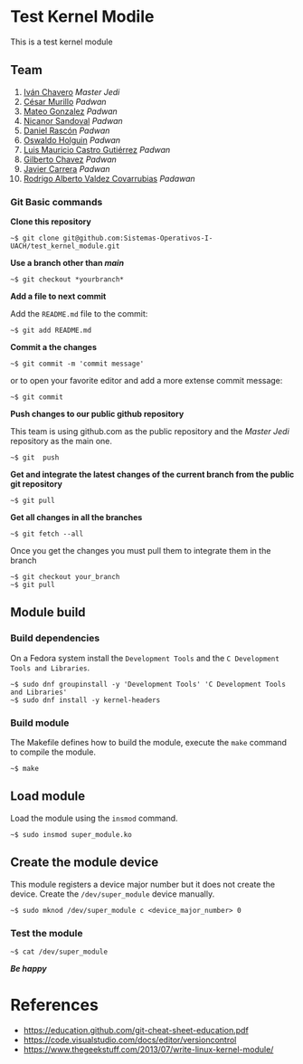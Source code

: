 # Test Kernel Modile
This is a test kernel module

## Team


1. [Iván Chavero](https://github.com/imcsk8) *Master Jedi*
1. [César Murillo](https://github.com/Cesar64100) *Padwan*
1. [Mateo Gonzalez](https://github.com/MateoGL) *Padwan*
1. [Nicanor Sandoval](https://github.com/nicanorsandoval) *Padwan*
1. [Daniel Rascón](https://github.com/Dnxxl) *Padwan*
1. [Oswaldo Holguin](https://github.com/Oswaldo-Holguin) *Padwan*
1. [Luis Mauricio Castro Gutiérrez](https://github.com/mau-castro) *Padwan*
1. [Gilberto Chavez](https://github.com/GilbertoCh) *Padwan*
1. [Javier Carrera](https://github.com/JavierCarreraHW) *Padwan*
1. [Rodrigo Alberto Valdez Covarrubias](https://github.com/RodrigoVal07) *Padawan*

### Git Basic commands

**Clone this repository**

```
~$ git clone git@github.com:Sistemas-Operativos-I-UACH/test_kernel_module.git
```

**Use a branch other than *main***

```
~$ git checkout *yourbranch*
```

**Add a file to next commit**

Add the `README.md` file to the commit:

```
~$ git add README.md
```

**Commit a the changes**
```
~$ git commit -m 'commit message'
```

or to open your favorite editor and add a more extense commit message:

```
~$ git commit
```

**Push changes to our public github repository**

This team is using github.com as the public repository and the *Master Jedi* repository as the main one.

```
~$ git  push
```

**Get and integrate the latest changes of the current branch from the public git repository**

```
~$ git pull
```

**Get all changes in all the branches**

```
~$ git fetch --all
```

Once you get the changes you must pull them to integrate them in the branch

```
~$ git checkout your_branch
~$ git pull
```
## Module build

### Build dependencies

On a Fedora system install the `Development Tools`  and the `C Development Tools and Libraries`.

```
~$ sudo dnf groupinstall -y 'Development Tools' 'C Development Tools and Libraries'
~$ sudo dnf install -y kernel-headers
```

### Build module

The Makefile defines how to build the module, execute the `make` command to compile the module.

```
~$ make
```

## Load module

Load the module using the `insmod` command.

```
~$ sudo insmod super_module.ko
```

## Create the module device

This module registers a device major number but it does not create the device. Create the `/dev/super_module` device manually.

```
~$ sudo mknod /dev/super_module c <device_major_number> 0
```

### Test the module

```
~$ cat /dev/super_module
```

***Be happy***

# References

* https://education.github.com/git-cheat-sheet-education.pdf
* https://code.visualstudio.com/docs/editor/versioncontrol
* https://www.thegeekstuff.com/2013/07/write-linux-kernel-module/
